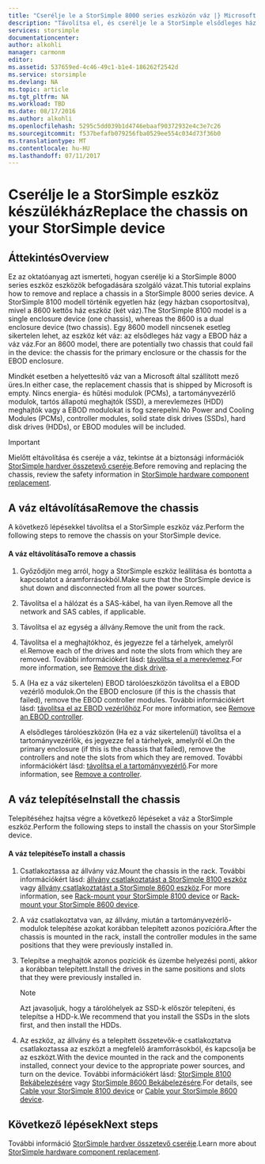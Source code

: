 ```yaml
---
title: "Cserélje le a StorSimple 8000 series eszközön váz |} Microsoft Docs"
description: "Távolítsa el, és cserélje le a StorSimple elsődleges ház vagy EBOD ház váz ismerteti."
services: storsimple
documentationcenter: 
author: alkohli
manager: carmonm
editor: 
ms.assetid: 537659ed-4c46-49c1-b1e4-186262f2542d
ms.service: storsimple
ms.devlang: NA
ms.topic: article
ms.tgt_pltfrm: NA
ms.workload: TBD
ms.date: 08/17/2016
ms.author: alkohli
ms.openlocfilehash: 5295c5dd039b1d4746ebaaf90372932e4c3e7c26
ms.sourcegitcommit: f537befafb079256fba0529ee554c034d73f36b0
ms.translationtype: MT
ms.contentlocale: hu-HU
ms.lasthandoff: 07/11/2017
---
```

# <a name="replace-the-chassis-on-your-storsimple-device"></a><span data-ttu-id="0b7df-103">Cserélje le a StorSimple eszköz készülékház</span><span class="sxs-lookup"><span data-stu-id="0b7df-103">Replace the chassis on your StorSimple device</span></span>
## <a name="overview"></a><span data-ttu-id="0b7df-104">Áttekintés</span><span class="sxs-lookup"><span data-stu-id="0b7df-104">Overview</span></span>
<span data-ttu-id="0b7df-105">Ez az oktatóanyag azt ismerteti, hogyan cserélje ki a StorSimple 8000 series eszköz eszközök befogadására szolgáló vázat.</span><span class="sxs-lookup"><span data-stu-id="0b7df-105">This tutorial explains how to remove and replace a chassis in a StorSimple 8000 series device.</span></span> <span data-ttu-id="0b7df-106">A StorSimple 8100 modell történik egyetlen ház (egy házban csoportosítva), mivel a 8600 kettős ház eszköz (két váz).</span><span class="sxs-lookup"><span data-stu-id="0b7df-106">The StorSimple 8100 model is a single enclosure device (one chassis), whereas the 8600 is a dual enclosure device (two chassis).</span></span> <span data-ttu-id="0b7df-107">Egy 8600 modell nincsenek esetleg sikertelen lehet, az eszköz két váz: az elsődleges ház vagy a EBOD ház a váz váz.</span><span class="sxs-lookup"><span data-stu-id="0b7df-107">For an 8600 model, there are potentially two chassis that could fail in the device: the chassis for the primary enclosure or the chassis for the EBOD enclosure.</span></span>

<span data-ttu-id="0b7df-108">Mindkét esetben a helyettesítő váz van a Microsoft által szállított mező üres.</span><span class="sxs-lookup"><span data-stu-id="0b7df-108">In either case, the replacement chassis that is shipped by Microsoft is empty.</span></span> <span data-ttu-id="0b7df-109">Nincs energia- és hűtési modulok (PCMs), a tartományvezérlő modulok, tartós állapotú meghajtók (SSD), a merevlemezes (HDD) meghajtók vagy a EBOD modulokat is fog szerepelni.</span><span class="sxs-lookup"><span data-stu-id="0b7df-109">No Power and Cooling Modules (PCMs), controller modules, solid state disk drives (SSDs), hard disk drives (HDDs), or EBOD modules will be included.</span></span>

> [!IMPORTANT]
> <span data-ttu-id="0b7df-110">Mielőtt eltávolítása és cseréje a váz, tekintse át a biztonsági információk [StorSimple hardver összetevő cseréje](storsimple-hardware-component-replacement.md).</span><span class="sxs-lookup"><span data-stu-id="0b7df-110">Before removing and replacing the chassis, review the safety information in [StorSimple hardware component replacement](storsimple-hardware-component-replacement.md).</span></span>
> 
> 

## <a name="remove-the-chassis"></a><span data-ttu-id="0b7df-111">A váz eltávolítása</span><span class="sxs-lookup"><span data-stu-id="0b7df-111">Remove the chassis</span></span>
<span data-ttu-id="0b7df-112">A következő lépésekkel távolítsa el a StorSimple eszköz váz.</span><span class="sxs-lookup"><span data-stu-id="0b7df-112">Perform the following steps to remove the chassis on your StorSimple device.</span></span>

#### <a name="to-remove-a-chassis"></a><span data-ttu-id="0b7df-113">A váz eltávolítása</span><span class="sxs-lookup"><span data-stu-id="0b7df-113">To remove a chassis</span></span>
1. <span data-ttu-id="0b7df-114">Győződjön meg arról, hogy a StorSimple eszköz leállítása és bontotta a kapcsolatot a áramforrásokból.</span><span class="sxs-lookup"><span data-stu-id="0b7df-114">Make sure that the StorSimple device is shut down and disconnected from all the power sources.</span></span>
2. <span data-ttu-id="0b7df-115">Távolítsa el a hálózat és a SAS-kábel, ha van ilyen.</span><span class="sxs-lookup"><span data-stu-id="0b7df-115">Remove all the network and SAS cables, if applicable.</span></span>
3. <span data-ttu-id="0b7df-116">Távolítsa el az egység a állvány.</span><span class="sxs-lookup"><span data-stu-id="0b7df-116">Remove the unit from the rack.</span></span>
4. <span data-ttu-id="0b7df-117">Távolítsa el a meghajtókhoz, és jegyezze fel a tárhelyek, amelyről el.</span><span class="sxs-lookup"><span data-stu-id="0b7df-117">Remove each of the drives and note the slots from which they are removed.</span></span> <span data-ttu-id="0b7df-118">További információkért lásd: [távolítsa el a merevlemez](storsimple-disk-drive-replacement.md#remove-the-disk-drive).</span><span class="sxs-lookup"><span data-stu-id="0b7df-118">For more information, see [Remove the disk drive](storsimple-disk-drive-replacement.md#remove-the-disk-drive).</span></span>
5. <span data-ttu-id="0b7df-119">A (Ha ez a váz sikertelen) EBOD tárolóeszközön távolítsa el a EBOD vezérlő modulok.</span><span class="sxs-lookup"><span data-stu-id="0b7df-119">On the EBOD enclosure (if this is the chassis that failed), remove the EBOD controller modules.</span></span> <span data-ttu-id="0b7df-120">További információkért lásd: [távolítsa el az EBOD vezérlőhöz](storsimple-ebod-controller-replacement.md#remove-an-ebod-controller).</span><span class="sxs-lookup"><span data-stu-id="0b7df-120">For more information, see [Remove an EBOD controller](storsimple-ebod-controller-replacement.md#remove-an-ebod-controller).</span></span> 
   
    <span data-ttu-id="0b7df-121">A elsődleges tárolóeszközön (Ha ez a váz sikertelenül) távolítsa el a tartományvezérlők, és jegyezze fel a tárhelyek, amelyről el.</span><span class="sxs-lookup"><span data-stu-id="0b7df-121">On the primary enclosure (if this is the chassis that failed), remove the controllers and note the slots from which they are removed.</span></span> <span data-ttu-id="0b7df-122">További információkért lásd: [távolítsa el a tartományvezérlő](storsimple-controller-replacement.md#remove-a-controller).</span><span class="sxs-lookup"><span data-stu-id="0b7df-122">For more information, see [Remove a controller](storsimple-controller-replacement.md#remove-a-controller).</span></span>

## <a name="install-the-chassis"></a><span data-ttu-id="0b7df-123">A váz telepítése</span><span class="sxs-lookup"><span data-stu-id="0b7df-123">Install the chassis</span></span>
<span data-ttu-id="0b7df-124">Telepítéséhez hajtsa végre a következő lépéseket a váz a StorSimple eszköz.</span><span class="sxs-lookup"><span data-stu-id="0b7df-124">Perform the following steps to install the chassis on your StorSimple device.</span></span>

#### <a name="to-install-a-chassis"></a><span data-ttu-id="0b7df-125">A váz telepítése</span><span class="sxs-lookup"><span data-stu-id="0b7df-125">To install a chassis</span></span>
1. <span data-ttu-id="0b7df-126">Csatlakoztassa az állvány váz.</span><span class="sxs-lookup"><span data-stu-id="0b7df-126">Mount the chassis in the rack.</span></span> <span data-ttu-id="0b7df-127">További információkért lásd: [állvány csatlakoztatást a StorSimple 8100 eszköz](storsimple-8100-hardware-installation.md#rack-mount-your-storsimple-8100-device) vagy [állvány csatlakoztatást a StorSimple 8600 eszköz](storsimple-8600-hardware-installation.md#rack-mount-your-storsimple-8600-device).</span><span class="sxs-lookup"><span data-stu-id="0b7df-127">For more information, see [Rack-mount your StorSimple 8100 device](storsimple-8100-hardware-installation.md#rack-mount-your-storsimple-8100-device) or [Rack-mount your StorSimple 8600 device](storsimple-8600-hardware-installation.md#rack-mount-your-storsimple-8600-device).</span></span>
2. <span data-ttu-id="0b7df-128">A váz csatlakoztatva van, az állvány, miután a tartományvezérlő-modulok telepítése azokat korábban telepített azonos pozícióra.</span><span class="sxs-lookup"><span data-stu-id="0b7df-128">After the chassis is mounted in the rack, install the controller modules in the same positions that they were previously installed in.</span></span>
3. <span data-ttu-id="0b7df-129">Telepítse a meghajtók azonos pozíciók és üzembe helyezési ponti, akkor a korábban telepített.</span><span class="sxs-lookup"><span data-stu-id="0b7df-129">Install the drives in the same positions and slots that they were previously installed in.</span></span>
   
   > [!NOTE]
   > <span data-ttu-id="0b7df-130">Azt javasoljuk, hogy a tárolóhelyek az SSD-k először telepíteni, és telepítse a HDD-k.</span><span class="sxs-lookup"><span data-stu-id="0b7df-130">We recommend that you install the SSDs in the slots first, and then install the HDDs.</span></span>
   > 
   > 
4. <span data-ttu-id="0b7df-131">Az eszköz, az állvány és a telepített összetevők-e csatlakoztatva csatlakoztassa az eszközt a megfelelő áramforrásokból, és kapcsolja be az eszközt.</span><span class="sxs-lookup"><span data-stu-id="0b7df-131">With the device mounted in the rack and the components installed, connect your device to the appropriate power sources, and turn on the device.</span></span> <span data-ttu-id="0b7df-132">További információkért lásd: [StorSimple 8100 Bekábelezésére](storsimple-8100-hardware-installation.md#cable-your-storsimple-8100-device) vagy [StorSimple 8600 Bekábelezésére](storsimple-8600-hardware-installation.md#cable-your-storsimple-8600-device).</span><span class="sxs-lookup"><span data-stu-id="0b7df-132">For details, see [Cable your StorSimple 8100 device](storsimple-8100-hardware-installation.md#cable-your-storsimple-8100-device) or [Cable your StorSimple 8600 device](storsimple-8600-hardware-installation.md#cable-your-storsimple-8600-device).</span></span>

## <a name="next-steps"></a><span data-ttu-id="0b7df-133">Következő lépések</span><span class="sxs-lookup"><span data-stu-id="0b7df-133">Next steps</span></span>
<span data-ttu-id="0b7df-134">További információ [StorSimple hardver összetevő cseréje](storsimple-hardware-component-replacement.md).</span><span class="sxs-lookup"><span data-stu-id="0b7df-134">Learn more about [StorSimple hardware component replacement](storsimple-hardware-component-replacement.md).</span></span>

